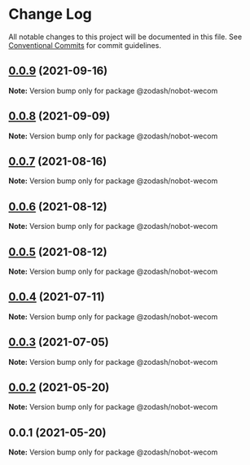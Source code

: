 # Change Log

All notable changes to this project will be documented in this file.
See [Conventional Commits](https://conventionalcommits.org) for commit guidelines.

## [0.0.9](https://github.com/zcorky/zodash/compare/@zodash/nobot-wecom@0.0.8...@zodash/nobot-wecom@0.0.9) (2021-09-16)

**Note:** Version bump only for package @zodash/nobot-wecom





## [0.0.8](https://github.com/zcorky/zodash/compare/@zodash/nobot-wecom@0.0.7...@zodash/nobot-wecom@0.0.8) (2021-09-09)

**Note:** Version bump only for package @zodash/nobot-wecom





## [0.0.7](https://github.com/zcorky/zodash/compare/@zodash/nobot-wecom@0.0.6...@zodash/nobot-wecom@0.0.7) (2021-08-16)

**Note:** Version bump only for package @zodash/nobot-wecom





## [0.0.6](https://github.com/zcorky/zodash/compare/@zodash/nobot-wecom@0.0.5...@zodash/nobot-wecom@0.0.6) (2021-08-12)

**Note:** Version bump only for package @zodash/nobot-wecom





## [0.0.5](https://github.com/zcorky/zodash/compare/@zodash/nobot-wecom@0.0.4...@zodash/nobot-wecom@0.0.5) (2021-08-12)

**Note:** Version bump only for package @zodash/nobot-wecom





## [0.0.4](https://github.com/zcorky/zodash/compare/@zodash/nobot-wecom@0.0.3...@zodash/nobot-wecom@0.0.4) (2021-07-11)

**Note:** Version bump only for package @zodash/nobot-wecom





## [0.0.3](https://github.com/zcorky/zodash/compare/@zodash/nobot-wecom@0.0.2...@zodash/nobot-wecom@0.0.3) (2021-07-05)

**Note:** Version bump only for package @zodash/nobot-wecom





## [0.0.2](https://github.com/zcorky/zodash/compare/@zodash/nobot-wecom@0.0.1...@zodash/nobot-wecom@0.0.2) (2021-05-20)

**Note:** Version bump only for package @zodash/nobot-wecom





## 0.0.1 (2021-05-20)

**Note:** Version bump only for package @zodash/nobot-wecom
